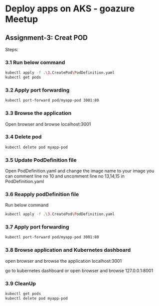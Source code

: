 # Deploy apps on AKS - goazure Meetup

## Assignment-3: Creat POD

Steps:

### 3.1  Run below command

```sh
kubectl apply -f .\3.CreatePod\PodDefinition.yaml
kubectl get pods
```

### 3.2 Apply port forwarding

```sh
kubectl port-forward pod/myapp-pod 3001:80
```

### 3.3 Browse the application
 
Open browser and browse localhost:3001

### 3.4 Delete pod

```sh
kubectl delete pod myapp-pod
```

### 3.5 Update PodDefinition file

Open PodDefinition.yaml and change the image name to your image
you can comment line no 10 and uncomment line no 13,14,15 in PodDefinition.yaml

### 3.6 Reapply podDefinition file

Run below command

```sh
kubectl apply -f .\3.CreatePod\PodDefinition.yaml
```

### 3.7 Apply port forwarding

```sh
kubectl port-forward pod/myapp-pod 3001:80
```

### 3.8 Browse application and Kubernetes dashboard

open browser and browse the application localhost:3001

go to kubernetes dashboard or open browser and browse 127.0.0.1:8001

### 3.9 CleanUp

```sh
kubectl get pods
kubectl delete pod myapp-pod
```
